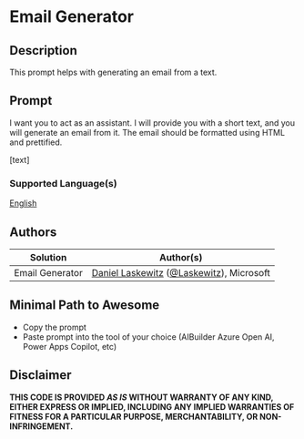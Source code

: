 # Email Generator

## Description

This prompt helps with generating an email from a text.

## Prompt

I want you to act as an assistant. I will provide you with a short text, and you will generate an email from it. The email should be formatted using HTML and prettified. 

[text]

### Supported Language(s)

[English](./en-us/prompt.md)

## Authors

Solution|Author(s)
--------|---------
Email Generator | [Daniel Laskewitz](https://www.github.com/laskewitz) ([@Laskewitz](https://twitter.com/laskewitz)), Microsoft

## Minimal Path to Awesome

* Copy the prompt
* Paste prompt into the tool of your choice (AIBuilder Azure Open AI, Power Apps Copilot, etc)

## Disclaimer

**THIS CODE IS PROVIDED *AS IS* WITHOUT WARRANTY OF ANY KIND, EITHER EXPRESS OR IMPLIED, INCLUDING ANY IMPLIED WARRANTIES OF FITNESS FOR A PARTICULAR PURPOSE, MERCHANTABILITY, OR NON-INFRINGEMENT.**
